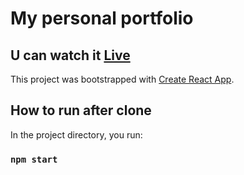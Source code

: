 # My personal portfolio 

## U can watch it [Live](marcinparda.github.io/portfolio)

This project was bootstrapped with [Create React App](https://github.com/facebook/create-react-app).

## How to run after clone

In the project directory, you run:

### `npm start`
